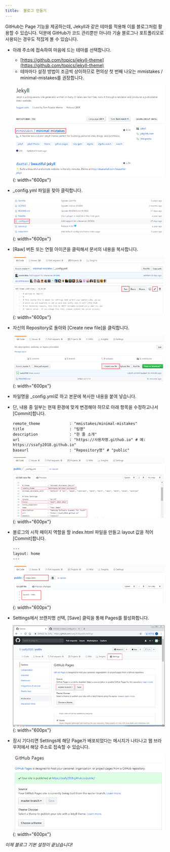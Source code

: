 ```yaml
---
title:  블로그 만들기
---
```


GitHub는 Page 기능을 제공하는데, Jekyll과 같은 테마를 적용해 이를 블로그처럼 활용할 수 있습니다.
덕분에 GitHub가 코드 관리뿐만 아니라 기술 블로그나 포트폴리오로 사용되는 경우도 적잖게 볼 수 있습니다.

* 아래 주소에 접속하여 마음에 드는 테마를 선택합니다.
  - [https://github.com/topics/jekyll-theme](https://github.com/topics/jekyll-theme)
  - 테마마다 설정 방법이 조금씩 상이하므로 편의상 첫 번째 나오는 mmistakes / minimal-mistakes를 권장합니다.

  ![Join GitHub](../images/04-01_Select-Theme.png){: width="600px"}
  

* _config.yml 파일을 찾아 클릭합니다.

  ![Join GitHub](../images/04-02_Select-Config-File.png){: width="600px"}
  
  
* [Raw] 버튼 또는 연필 아이콘을 클릭해서 문서의 내용을 복사합니다.

  ![Join GitHub](../images/04-03_Copy-Config-File.png){: width="600px"}
  
  
* 자신의 Repository로 돌아와 [Create new file]을 클릭합니다.

  ![Join GitHub](../images/03-01_Create-New-File.png){: width="600px"}
  
  
* 파일명을 \_config.yml로 하고 본문에 복사한 내용을 붙여 넣습니다.
* 단, 내용 중 일부는 현재 환경에 맞게 변경해야 하므로 아래 항목을 수정하고나서 [Commit]합니다.
  ```
  remote_theme             : "mmistakes/minimal-mistakes"
  title                    : "팀명"
  description              : "한 줄 소개"
  url                      : "https://사용자명.github.io" # 예: https://ssafy2018.github.io"
  baseurl                  : "Repository명" # "public"
  ```
  
  ![Join GitHub](../images/04-04_Modify-Config-File.png){: width="600px"}


* 블로그의 시작 페이지 역할을 할 index.html 파일을 만들고 layout 값을 적어 [Commit]합니다.
  ```
  ---
  layout: home
  ---
  ```
  
  ![Join GitHub](../images/04-05_Create-Index.png){: width="600px"}
  
  
* Settings에서 브랜치명 선택, [Save] 클릭을 통해 Pages를 활성화합니다.

  ![Join GitHub](../images/04-06_Set-Pages.png){: width="600px"}
  

* 잠시 기다리면 Settings에 해당 Page가 배포되었다는 메시지가 나타나고 웹 브라우저에서 해당 주소로 접속할 수 있습니다.

  ![Join GitHub](../images/04-07_Complete-Setting.png){: width="600px"}
  

*이제 블로그 기본 설정이 끝났습니다!*
